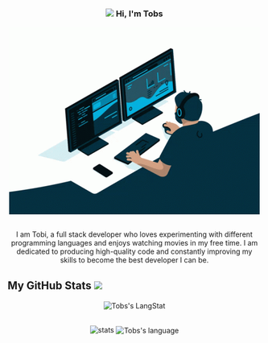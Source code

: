 <h3 align="center"><img src = "https://raw.githubusercontent.com/MartinHeinz/MartinHeinz/master/wave.gif" width = 25px> Hi, I'm Tobs </h3>

<div align="center">
  <img align="center" src="https://github.com/Lftobs/Lftobs/blob/main/coding.gif" >
</div>
<br/>

<p align="center">I am Tobi, a full stack developer who loves experimenting with different programming languages and enjoys watching movies in my free time. I am dedicated to producing high-quality code and constantly improving my skills to become the best developer I can be.</p>


<!--
**Lftobs/Lftobs** is a ✨ _special_ ✨ repository because its `README.md` (this file) appears on your GitHub profile.

Here are some ideas to get you started:

- 🔭 I’m currently working on ...
- 🌱 I’m currently learning ...
- 👯 I’m looking to collaborate on ...
- 🤔 I’m looking for help with ...
- 💬 Ask me about ...
- 📫 How to reach me: ...
- 😄 Pronouns: ...
- ⚡ Fun fact: ...
-->

  <!-- GitHub section -->
 ##  My GitHub Stats <img src = "https://i.pinimg.com/originals/65/c4/f4/65c4f452571be1261e9c623f7da488ac.gif" width = 32px> 
 
 <div align="center">
   <img align="center" src="https://github-readme-streak-stats.herokuapp.com/?user=lftobs&count_private=true&include_all_commits=true" alt="Tobs's LangStat" /><br/><br/>
  
  ![stats](https://github-readme-stats.vercel.app/api?username=Lftobs&theme=dark&hide_border=false&include_all_commits=true&count_private=true)
  <img align="center" src="https://my-github-stats-three.vercel.app/api/top-langs?username=lftobs&langs_count=6&exclude_repo=my-stats,Portfolio_manger,page,tc2g,test_f,Fastapi&hide=BrainFuck,Assembly&show_icons=true&locale=en&layout=compact&theme=light" alt="Tobs's language" height="192px"  width="500px"/>
</div>

<!--
 <p align="left"> <img src="https://komarev.com/ghpvc/?username=lftobs&label=Profile%20views&color=0e75b6&style=flat" alt="asdfghjkl" />

-->
